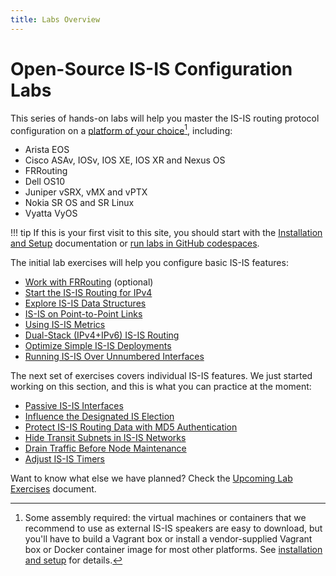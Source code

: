 ```yaml
---
title: Labs Overview
---
```

# Open-Source IS-IS Configuration Labs

This series of hands-on labs will help you master the IS-IS routing protocol configuration on a [platform of your choice](https://netlab.tools/platforms/#platform-routing-support)[^PC], including:

* Arista EOS
* Cisco ASAv, IOSv, IOS XE, IOS XR and Nexus OS
* FRRouting
* Dell OS10
* Juniper vSRX, vMX and vPTX
* Nokia SR OS and SR Linux
* Vyatta VyOS

[^PC]: Some assembly required: the virtual machines or containers that we recommend to use as external IS-IS speakers are easy to download, but you'll have to build a Vagrant box or install a vendor-supplied Vagrant box or Docker container image for most other platforms. See [installation and setup](1-setup.md) for details.

!!! tip
    If this is your first visit to this site, you should start with the [Installation and Setup](1-setup.md) documentation or [run labs in GitHub codespaces](4-codespaces.md).

The initial lab exercises will help you configure basic IS-IS features:

* [Work with FRRouting](basic/0-frrouting.md) (optional)
* [Start the IS-IS Routing for IPv4](basic/1-simple-ipv4.md)
* [Explore IS-IS Data Structures](basic/2-explore.md)
* [IS-IS on Point-to-Point Links](basic/3-p2p.md)
* [Using IS-IS Metrics](basic/4-metric.md)
* [Dual-Stack (IPv4+IPv6) IS-IS Routing](basic/5-ipv6.md)
* [Optimize Simple IS-IS Deployments](basic/6-level-2.md)
* [Running IS-IS Over Unnumbered Interfaces](basic/7-unnumbered.md)<!--new-->

The next set of exercises covers individual IS-IS features. We just started working on this section, and this is what you can practice at the moment:

* [Passive IS-IS Interfaces](feature/1-passive.md)
* [Influence the Designated IS Election](feature/2-dis.md)
* [Protect IS-IS Routing Data with MD5 Authentication](feature/3-md5.md)<!--new-->
* [Hide Transit Subnets in IS-IS Networks](feature/4-hide-transit.md)<!--new-->
* [Drain Traffic Before Node Maintenance](feature/5-drain.md)<!--new-->
* [Adjust IS-IS Timers](feature/6-timers.md)<!--new-->

Want to know what else we have planned? Check the [Upcoming Lab Exercises](3-upcoming.md) document.

